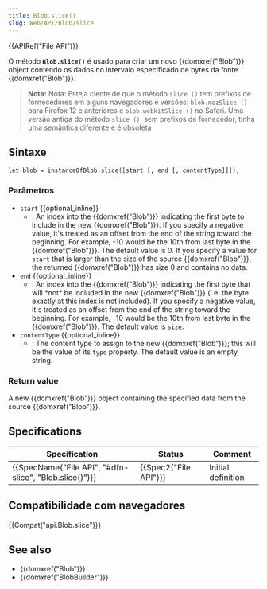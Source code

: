 ```yaml
---
title: Blob.slice()
slug: Web/API/Blob/slice
---
```


{{APIRef("File API")}}

O método **`Blob.slice()`** é usado para criar um novo {{domxref("Blob")}} object contendo os dados no intervalo especificado de bytes da fonte {{domxref("Blob")}}.

> **Nota:** Nota: Esteja ciente de que o método `slice ()` tem prefixos de fornecedores em alguns navegadores e versões: `blob.mozSlice ()` para Firefox 12 e anteriores e `blob.webkitSlice ()` no Safari. Uma versão antiga do método `slice ()`, sem prefixos de fornecedor, tinha uma semântica diferente e é obsoleta

## Sintaxe

```
let blob = instanceOfBlob.slice([start [, end [, contentType]]]);
```

### Parâmetros

- `start` {{optional_inline}}
  - : An index into the {{domxref("Blob")}} indicating the first byte to include in the new {{domxref("Blob")}}. If you specify a negative value, it's treated as an offset from the end of the string toward the beginning. For example, -10 would be the 10th from last byte in the {{domxref("Blob")}}. The default value is 0. If you specify a value for `start` that is larger than the size of the source {{domxref("Blob")}}, the returned {{domxref("Blob")}} has size 0 and contains no data.
- `end` {{optional_inline}}
  - : An index into the {{domxref("Blob")}} indicating the first byte that will \*not\* be included in the new {{domxref("Blob")}} (i.e. the byte exactly at this index is not included). If you specify a negative value, it's treated as an offset from the end of the string toward the beginning. For example, -10 would be the 10th from last byte in the {{domxref("Blob")}}. The default value is `size`.
- `contentType` {{optional_inline}}
  - : The content type to assign to the new {{domxref("Blob")}}; this will be the value of its `type` property. The default value is an empty string.

### Return value

A new {{domxref("Blob")}} object containing the specified data from the source {{domxref("Blob")}}.

## Specifications

| Specification                                                            | Status                       | Comment            |
| ------------------------------------------------------------------------ | ---------------------------- | ------------------ |
| {{SpecName("File API", "#dfn-slice", "Blob.slice()")}} | {{Spec2("File API")}} | Initial definition |

## Compatibilidade com navegadores

{{Compat("api.Blob.slice")}}

## See also

- {{domxref("Blob")}}
- {{domxref("BlobBuilder")}}
